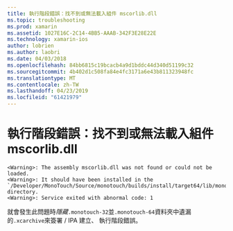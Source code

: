 ```yaml
---
title: 執行階段錯誤：找不到或無法載入組件 mscorlib.dll
ms.topic: troubleshooting
ms.prod: xamarin
ms.assetid: 1027E16C-2C14-4BB5-AAAB-342F3E28E22E
ms.technology: xamarin-ios
author: lobrien
ms.author: laobri
ms.date: 04/03/2018
ms.openlocfilehash: 84bb6815c19bcacb4a9d1bddc44d340d51199c32
ms.sourcegitcommit: 4b402d1c508fa84e4fc3171a6e43b811323948fc
ms.translationtype: MT
ms.contentlocale: zh-TW
ms.lasthandoff: 04/23/2019
ms.locfileid: "61421979"
---
```

# <a name="runtime-error-the-assembly-mscorlibdll-was-not-found-or-could-not-be-loaded"></a>執行階段錯誤：找不到或無法載入組件 mscorlib.dll

```
<Warning>: The assembly mscorlib.dll was not found or could not be loaded.
<Warning>: It should have been installed in the `/Developer/MonoTouch/Source/monotouch/builds/install/target64/lib/mono/2.0/mscorlib.dll' directory.
<Warning>: Service exited with abnormal code: 1
```

就會發生此問題時*隱藏*`.monotouch-32`並`.monotouch-64`資料夾中遺漏的`.xcarchive`來簽署 / IPA 建立、 執行階段錯誤。

